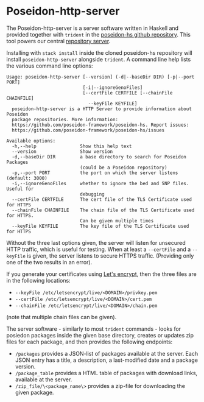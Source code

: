 # Poseidon-http-server

The Poseidon-http-server is a server software written in Haskell and provided together with `trident` in the [poseidon-hs github repository](https://github.com/poseidon-framework/poseidon-hs). This tool powers our central [repository server](repos).

Installing with `stack install` inside the cloned poseidon-hs repository will install `poseidon-http-server` alongside `trident`. A command line help lists the various command line options:

```
Usage: poseidon-http-server [--version] (-d|--baseDir DIR) [-p|--port PORT] 
                            [-i|--ignoreGenoFiles] 
                            [--certFile CERTFILE [--chainFile CHAINFILE]
                              --keyFile KEYFILE]
  poseidon-http-server is a HTTP Server to provide information about Poseidon
  package repositories. More information:
  https://github.com/poseidon-framework/poseidon-hs. Report issues:
  https://github.com/poseidon-framework/poseidon-hs/issues

Available options:
  -h,--help                Show this help text
  --version                Show version
  -d,--baseDir DIR         a base directory to search for Poseidon Packages
                           (could be a Poseidon repository)
  -p,--port PORT           the port on which the server listens (default: 3000)
  -i,--ignoreGenoFiles     whether to ignore the bed and SNP files. Useful for
                           debugging
  --certFile CERTFILE      The cert file of the TLS Certificate used for HTTPS
  --chainFile CHAINFILE    The chain file of the TLS Certificate used for HTTPS.
                           Can be given multiple times
  --keyFile KEYFILE        The key file of the TLS Certificate used for HTTPS
```

Without the three last options given, the server will listen for unsecured HTTP traffic, which is useful for testing. When at least a `--certFile` and a `--keyFile` is given, the server listens to secure HTTPS traffic. (Providing only one of the two results in an error). 

If you generate your certificates using [Let's encrypt](https://letsencrypt.org), then the three files are in the following locations:

* `--keyFile /etc/letsencrypt/live/<DOMAIN>/privkey.pem`
* `--certFile /etc/letsencrypt/live/<DOMAIN>/cert.pem`
* `--chainFile /etc/letsencrypt/live/<DOMAIN>/chain.pem`

(note that multiple chain files can be given).

The server software - similarly to most `trident` commands - looks for posiedon packages inside the given base directory, creates or updates zip files for each package, and then provides the following endpoints:

* `/packages` provides a JSON-list of packages available at the server. Each JSON entry has a title, a description, a last-modified date and a package version.
* `/package_table` provides a HTML table of packages with download links, available at the server.
* `/zip_file/\<package_name\>` provides a zip-file for downloading the given package.
